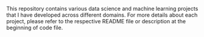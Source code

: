 This repository contains various data science and machine learning projects that I have developed across different domains. For more details about each project, please refer to the respective README file or description at the beginning of code file.
